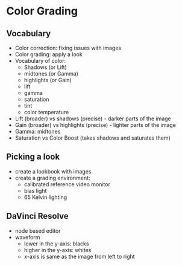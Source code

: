 # Color Grading

## Vocabulary

- Color correction: fixing issues with images
- Color grading: apply a look
- Vocabulary of color:
    - Shadows (or Lift)
    - midtones (or Gamma)
    - highlights (or Gain)
    - lift
    - gamma
    - saturation
    - tint
    - color temperature
- Lift (broader) vs shadows (precise) - darker parts of the image
- Gain (broader) vs highlights (precise) - lighter parts of the image
- Gamma: midtones
- Saturation vs Color Boost (takes shadows and saturates them)

## Picking a look

- create a lookbook with images
- create a grading environment:
    - calibrated reference video monitor
    - bias light
    - 65 Kelvin lighting

## DaVinci Resolve

- node based editor
- waveform
    - lower in the y-axis: blacks
    - higher in the y-axis: whites
    - x-axis is same as the image from left to right

